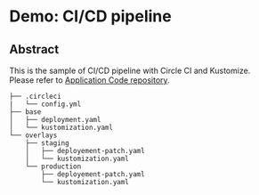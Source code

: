 # Demo: CI/CD pipeline

## Abstract
This is the sample of CI/CD pipeline with Circle CI and Kustomize.<br>
Please refer to [Application Code repository](https://github.com/TaxiN/sample-app-ci).<br>


```
├── .circleci
|   └── config.yml
├── base
│   ├── deployment.yaml
│   └── kustomization.yaml
└── overlays
    ├── staging
    │   ├── deployement-patch.yaml
    │   └── kustomization.yaml
    └── production
        ├── deployement-patch.yaml
        └── kustomization.yaml
```